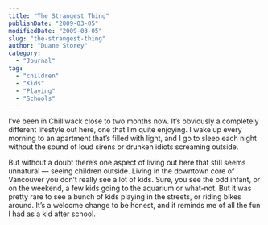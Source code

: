 ```yaml
---
title: "The Strangest Thing"
publishDate: "2009-03-05"
modifiedDate: "2009-03-05"
slug: "the-strangest-thing"
author: "Duane Storey"
category:
  - "Journal"
tag:
  - "children"
  - "Kids"
  - "Playing"
  - "Schools"
---
```


I’ve been in Chilliwack close to two months now. It’s obviously a completely different lifestyle out here, one that I’m quite enjoying. I wake up every morning to an apartment that’s filled with light, and I go to sleep each night without the sound of loud sirens or drunken idiots screaming outside.

But without a doubt there’s one aspect of living out here that still seems unnatural — seeing children outside. Living in the downtown core of Vancouver you don’t really see a lot of kids. Sure, you see the odd infant, or on the weekend, a few kids going to the aquarium or what-not. But it was pretty rare to see a bunch of kids playing in the streets, or riding bikes around. It’s a welcome change to be honest, and it reminds me of all the fun I had as a kid after school.